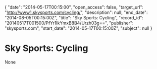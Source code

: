 {
  "date": "2014-05-17T00:15:00", 
  "open_access": false, 
  "target_url": "http://www1.skysports.com/cycling/", 
  "description": null, 
  "end_date": "2014-08-05T00:15:00Z", 
  "title": "Sky Sports: Cycling", 
  "record_id": "20140517T001500/PfYr1IkYmxB8B4/Urzh03g==", 
  "publisher": "skysports.com", 
  "start_date": "2014-05-17T00:15:00Z", 
  "subject": null
}

# Sky Sports: Cycling

None